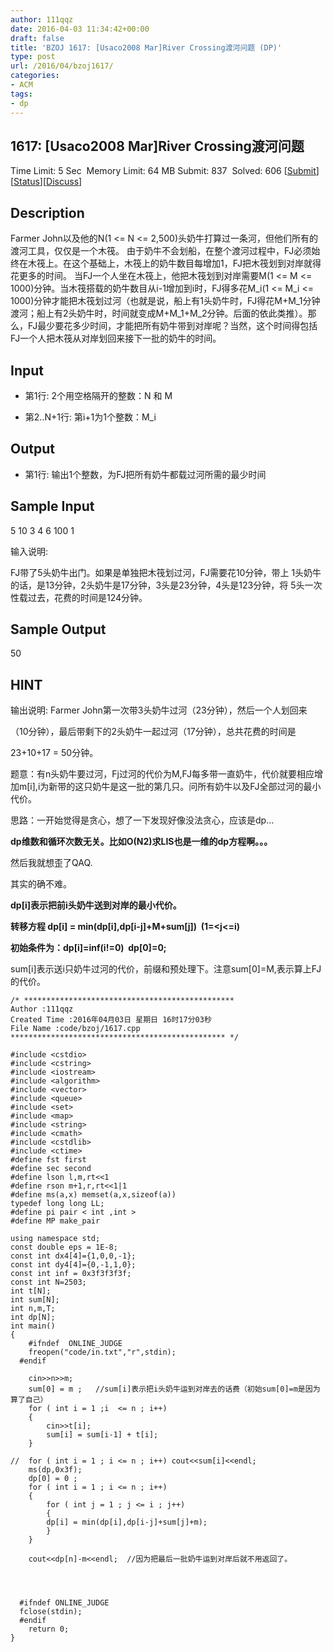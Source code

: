 ```yaml
---
author: 111qqz
date: 2016-04-03 11:34:42+00:00
draft: false
title: 'BZOJ 1617: [Usaco2008 Mar]River Crossing渡河问题 (DP)'
type: post
url: /2016/04/bzoj1617/
categories:
- ACM
tags:
- dp
---
```





## 1617: [Usaco2008 Mar]River Crossing渡河问题


Time Limit: 5 Sec  Memory Limit: 64 MB
Submit: 837  Solved: 606
[[Submit](http://www.lydsy.com/JudgeOnline/submitpage.php?id=1617)][[Status](http://www.lydsy.com/JudgeOnline/problemstatus.php?id=1617)][[Discuss](http://www.lydsy.com/JudgeOnline/bbs.php?id=1617)]


## Description






Farmer John以及他的N(1 <= N <= 2,500)头奶牛打算过一条河，但他们所有的渡河工具，仅仅是一个木筏。 由于奶牛不会划船，在整个渡河过程中，FJ必须始终在木筏上。在这个基础上，木筏上的奶牛数目每增加1，FJ把木筏划到对岸就得花更多的时间。 当FJ一个人坐在木筏上，他把木筏划到对岸需要M(1 <= M <= 1000)分钟。当木筏搭载的奶牛数目从i-1增加到i时，FJ得多花M_i(1 <= M_i <= 1000)分钟才能把木筏划过河（也就是说，船上有1头奶牛时，FJ得花M+M_1分钟渡河；船上有2头奶牛时，时间就变成M+M_1+M_2分钟。后面的依此类推）。那么，FJ最少要花多少时间，才能把所有奶牛带到对岸呢？当然，这个时间得包括FJ一个人把木筏从对岸划回来接下一批的奶牛的时间。






## Input






* 第1行: 2个用空格隔开的整数：N 和 M

* 第2..N+1行: 第i+1为1个整数：M_i






## Output






* 第1行: 输出1个整数，为FJ把所有奶牛都载过河所需的最少时间






## Sample Input




5 10
3
4
6
100
1

输入说明:

FJ带了5头奶牛出门。如果是单独把木筏划过河，FJ需要花10分钟，带上
1头奶牛的话，是13分钟，2头奶牛是17分钟，3头是23分钟，4头是123分钟，将
5头一次性载过去，花费的时间是124分钟。







## Sample Output




50






## HINT






输出说明:
Farmer John第一次带3头奶牛过河（23分钟），然后一个人划回来

（10分钟），最后带剩下的2头奶牛一起过河（17分钟），总共花费的时间是

23+10+17 = 50分钟。




题意：有n头奶牛要过河，Fj过河的代价为M,FJ每多带一直奶牛，代价就要相应增加m[i],i为新带的这只奶牛是这一批的第几只。问所有奶牛以及FJ全部过河的最小代价。

思路：一开始觉得是贪心，想了一下发现好像没法贪心，应该是dp...

**dp维数和循环次数无关。比如O(N2)求LIS也是一维的dp方程啊。。。**

然后我就想歪了QAQ.

其实的确不难。

**dp[i]表示把前i头奶牛送到对岸的最小代价。**

**转移方程 dp[i] = min(dp[i],dp[i-j]+M+sum[j])  (1=<j<=i)**

**初始条件为：dp[i]=inf(i!=0)  dp[0]=0;**

sum[i]表示送i只奶牛过河的代价，前缀和预处理下。注意sum[0]=M,表示算上FJ的代价。





 

    
    /* ***********************************************
    Author :111qqz
    Created Time :2016年04月03日 星期日 16时17分03秒
    File Name :code/bzoj/1617.cpp
    ************************************************ */
    
    #include <cstdio>
    #include <cstring>
    #include <iostream>
    #include <algorithm>
    #include <vector>
    #include <queue>
    #include <set>
    #include <map>
    #include <string>
    #include <cmath>
    #include <cstdlib>
    #include <ctime>
    #define fst first
    #define sec second
    #define lson l,m,rt<<1
    #define rson m+1,r,rt<<1|1
    #define ms(a,x) memset(a,x,sizeof(a))
    typedef long long LL;
    #define pi pair < int ,int >
    #define MP make_pair
    
    using namespace std;
    const double eps = 1E-8;
    const int dx4[4]={1,0,0,-1};
    const int dy4[4]={0,-1,1,0};
    const int inf = 0x3f3f3f3f;
    const int N=2503;
    int t[N];
    int sum[N];
    int n,m,T;
    int dp[N];
    int main()
    {
    	#ifndef  ONLINE_JUDGE 
    	freopen("code/in.txt","r",stdin);
      #endif
    
    	cin>>n>>m;
    	sum[0] = m ;   //sum[i]表示把i头奶牛运到对岸去的话费（初始sum[0]=m是因为算了自己）
    	for ( int i = 1 ;i  <= n ; i++)
    	{
    	    cin>>t[i];
    	    sum[i] = sum[i-1] + t[i];
    	}
    
    //	for ( int i = 1 ; i <= n ; i++) cout<<sum[i]<<endl;
    	ms(dp,0x3f);
    	dp[0] = 0 ;
    	for ( int i = 1 ; i <= n ; i++)
    	{
    	    for ( int j = 1 ; j <= i ; j++)
    	    {
    		dp[i] = min(dp[i],dp[i-j]+sum[j]+m);
    	    }
    	}
    
    	cout<<dp[n]-m<<endl;  //因为把最后一批奶牛运到对岸后就不用返回了。
    
    
    
    
      #ifndef ONLINE_JUDGE  
      fclose(stdin);
      #endif
        return 0;
    }
    



